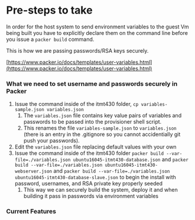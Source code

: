 # Pre-steps to take
In order for the host system to send environment variables to the guest Vm being built you have to explicitly declare them on the command line before you issue a ```packer build``` command.

This is how we are passing passwords/RSA keys securely.

[https://www.packer.io/docs/templates/user-variables.html](https://www.packer.io/docs/templates/user-variables.html)

### What we need to set username and passwords securely in Packer
1) Issue the command inside of the itmt430 folder, ```cp variables-sample.json variables.json```
    1) The ```variables.json``` file contains key value pairs of variables and passwords to be passed into the provisioner shell script.
    1) This renames the file ```variables-sample.json``` to ```variables.json```  (there is an entry in the .gitignore so you cannot accidentially git push your passwords).
1) Edit the ```variables.json``` file replacing default values with your own    
1) Issue the command inside of the itmt430 folder ```packer build --var-file=./variables.json ubuntu16045-itmt430-database.json``` and ```packer build --var-file=./variables.json ubuntu16045-itmt430-webserver.json``` and ```packer build --var-file=./variables.json ubuntu16045-itmt430-database-slave.json``` to begin the install with password, usernames, and RSA private key properly seeded
    1) This way we can securely build the system, deploy it and when building it pass in passwords via environment variables

### Current Features
